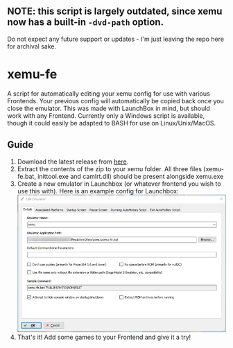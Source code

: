 ## NOTE: this script is largely outdated, since xemu now has a built-in ``-dvd-path`` option.
Do not expect any future support or updates - I'm just leaving the repo here for archival sake.

# xemu-fe
A script for automatically editing your xemu config for use with various Frontends. Your previous config will automatically be copied back once you close the emulator. This was made with LaunchBox in mind, but should work with any Frontend. Currently only a Windows script is available, though it could easily be adapted to BASH for use on Linux/Unix/MacOS.

## Guide
1. Download the latest release from [here](https://github.com/CakeLancelot/xemu-fe/releases/).
2. Extract the contents of the zip to your xemu folder. All three files (xemu-fe.bat, inittool.exe and camlrt.dll) should be present alongside xemu.exe
3. Create a new emulator in Launchbox (or whatever frontend you wish to use this with). Here is an example config for Launchbox:
![Example of Launchbox Configuration](Launchbox-Example.png)
4. That's it! Add some games to your Frontend and give it a try!
